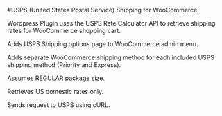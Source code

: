 #USPS (United States Postal Service) Shipping for WooCommerce

Wordpress Plugin uses the USPS Rate Calculator API to retrieve shipping rates for WooCommerce shopping cart.

Adds USPS Shipping options page to WooCommerce admin menu.

Adds separate WooCommerce shipping method for each included USPS shipping method (Priority and Express).

Assumes REGULAR package size.

Retrieves US domestic rates only.

Sends request to USPS using cURL.